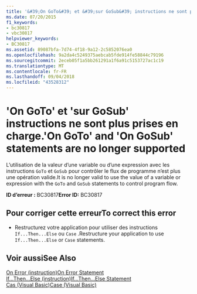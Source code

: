 ```yaml
---
title: '&#39;On GoTo&#39; et &#39;sur GoSub&#39; instructions ne sont plus prises en charge.'
ms.date: 07/20/2015
f1_keywords:
- bc30817
- vbc30817
helpviewer_keywords:
- BC30817
ms.assetid: 89087bfa-7d74-4f18-9a12-2c5852076ea0
ms.openlocfilehash: 9a2da4c5249375aebcab5fde914fe58844c79196
ms.sourcegitcommit: 2eceb05f1a5bb261291a1f6a91c5153727ac1c19
ms.translationtype: MT
ms.contentlocale: fr-FR
ms.lasthandoff: 09/04/2018
ms.locfileid: "43528312"
---
```

# <a name="39on-goto39-and-39on-gosub39-statements-are-no-longer-supported"></a><span data-ttu-id="4808e-102">&#39;On GoTo&#39; et &#39;sur GoSub&#39; instructions ne sont plus prises en charge.</span><span class="sxs-lookup"><span data-stu-id="4808e-102">&#39;On GoTo&#39; and &#39;On GoSub&#39; statements are no longer supported</span></span>
<span data-ttu-id="4808e-103">L’utilisation de la valeur d’une variable ou d’une expression avec les instructions `GoTo` et `GoSub` pour contrôler le flux de programme n’est plus une opération valide.</span><span class="sxs-lookup"><span data-stu-id="4808e-103">It is no longer valid to use the value of a variable or expression with the `GoTo` and `GoSub` statements to control program flow.</span></span>  
  
 <span data-ttu-id="4808e-104">**ID d’erreur :** BC30817</span><span class="sxs-lookup"><span data-stu-id="4808e-104">**Error ID:** BC30817</span></span>  
  
## <a name="to-correct-this-error"></a><span data-ttu-id="4808e-105">Pour corriger cette erreur</span><span class="sxs-lookup"><span data-stu-id="4808e-105">To correct this error</span></span>  
  
-   <span data-ttu-id="4808e-106">Restructurez votre application pour utiliser des instructions `If...Then...Else` ou `Case` .</span><span class="sxs-lookup"><span data-stu-id="4808e-106">Restructure your application to use `If...Then...Else` or `Case` statements.</span></span>  
  
## <a name="see-also"></a><span data-ttu-id="4808e-107">Voir aussi</span><span class="sxs-lookup"><span data-stu-id="4808e-107">See Also</span></span>  
 [<span data-ttu-id="4808e-108">On Error (instruction)</span><span class="sxs-lookup"><span data-stu-id="4808e-108">On Error Statement</span></span>](../../visual-basic/language-reference/statements/on-error-statement.md)  
 [<span data-ttu-id="4808e-109">If...Then...Else (instruction)</span><span class="sxs-lookup"><span data-stu-id="4808e-109">If...Then...Else Statement</span></span>](../../visual-basic/language-reference/statements/if-then-else-statement.md)  
 [<span data-ttu-id="4808e-110">Cas (Visual Basic)</span><span class="sxs-lookup"><span data-stu-id="4808e-110">Case (Visual Basic)</span></span>](https://msdn.microsoft.com/library/a14efce6-5057-4b7d-8afd-056dd4abdcee)
